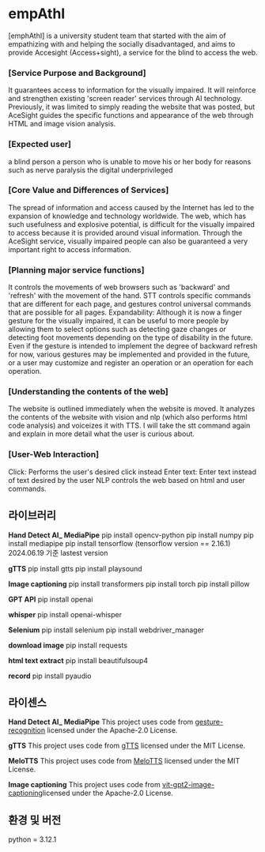 # empAthI

[emphAthI] is a university student team that started with the aim of empathizing with and helping the socially disadvantaged, and aims to provide Accesight (Access+sight), a service for the blind to access the web.

### [Service Purpose and Background]
It guarantees access to information for the visually impaired.
It will reinforce and strengthen existing 'screen reader' services through AI technology.
Previously, it was limited to simply reading the website that was posted, but AceSight guides the specific functions and appearance of the web through HTML and image vision analysis.

### [Expected user]
a blind person
a person who is unable to move his or her body for reasons such as nerve paralysis
the digital underprivileged

### [Core Value and Differences of Services]
The spread of information and access caused by the Internet has led to the expansion of knowledge and technology worldwide.
The web, which has such usefulness and explosive potential, is difficult for the visually impaired to access because it is provided around visual information.
Through the AceSight service, visually impaired people can also be guaranteed a very important right to access information.

### [Planning major service functions]
It controls the movements of web browsers such as 'backward' and 'refresh' with the movement of the hand.
STT controls specific commands that are different for each page, and gestures control universal commands that are possible for all pages.
Expandability: Although it is now a finger gesture for the visually impaired, it can be useful to more people by allowing them to select options such as detecting gaze changes or detecting foot movements depending on the type of disability in the future.
Even if the gesture is intended to implement the degree of backward refresh for now, various gestures may be implemented and provided in the future, or a user may customize and register an operation or an operation for each operation.

### [Understanding the contents of the web]
The website is outlined immediately when the website is moved.
It analyzes the contents of the website with vision and nlp (which also performs html code analysis) and voiceizes it with TTS.
I will take the stt command again and explain in more detail what the user is curious about.

### [User-Web Interaction]
Click: Performs the user's desired click instead
Enter text: Enter text instead of text desired by the user
NLP controls the web based on html and user commands.



## 라이브러리

**Hand Detect AI_ MediaPipe**
pip install opencv-python
pip install numpy
pip install mediapipe
pip install tensorflow
(tensorflow version == 2.16.1) 2024.06.19 기준 lastest version

**gTTS**
pip install gtts
pip install playsound

**Image captioning**
pip install transformers
pip install torch
pip install pillow

**GPT API**
pip install openai

**whisper**
pip install openai-whisper

**Selenium**
pip install selenium
pip install webdriver_manager

**download image**
pip install requests

**html text extract**
pip install beautifulsoup4

**record**
pip install pyaudio


## 라이센스
**Hand Detect AI_ MediaPipe**
This project uses code from [gesture-recognition](https://github.com/kairess/gesture-recognition) licensed under the Apache-2.0 License.

**gTTS**
This project uses code from [gTTS]([https://github.com/kairess/gesture-recognition](https://github.com/pndurette/gTTS/tree/main)) licensed under the MIT License.

**MeloTTS**
This project uses code from [MeloTTS](https://github.com/myshell-ai/MeloTTS/blob/main/docs/install.md) licensed under the MIT License.

**Image captioning**
This project uses code from [vit-gpt2-image-captioning](https://github.com/Redcof/vit-gpt2-image-captioning)licensed under the Apache-2.0 License.



## 환경 및 버전
python = 3.12.1
